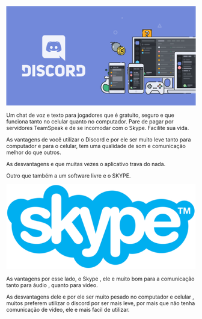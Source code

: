 <img src="Discord.png">
            
                              
Um chat de voz e texto para jogadores que é gratuito, seguro e que funciona tanto no celular quanto no computador. Pare de pagar por servidores TeamSpeak e de se incomodar com o Skype. Facilite sua vida.

As vantagens de você utilizar o Discord e por ele ser muito leve tanto para computador e para o celular, tem uma qualidade de som e comunicação melhor do que outros.

As desvantagens e que muitas vezes o aplicativo trava do nada.

Outro que também a um software livre e o SKYPE.

<img src="skype.png">

As vantagens por esse lado, o Skype , ele e muito bom para a comunicação tanto para áudio , quanto para video.

As desvantagens dele e por ele ser muito pesado no computador e celular , muitos preferem utilizar o discord por ser mais leve, por mais que não tenha comunicação de video, ele e mais facil de utilizar.
